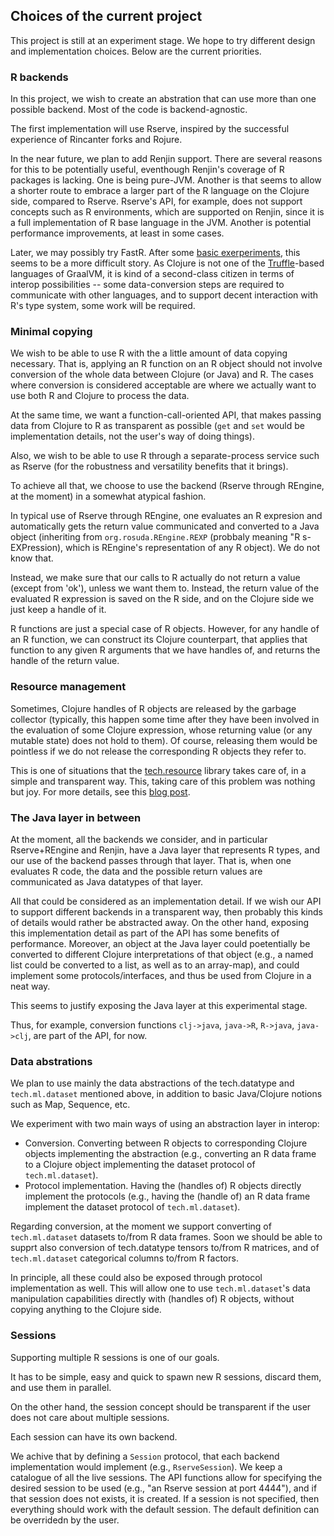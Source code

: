 
## Choices of the current project

This project is still at an experiment stage. We hope to try different design and implementation choices. Below are the current priorities.

### R backends

In this project, we wish to create an abstration that can use more than one possible backend. Most of the code is backend-agnostic.

The first implementation will use Rserve, inspired by the successful experience of Rincanter forks and Rojure. 

In the near future, we plan to add Renjin support. There are several reasons for this to be potentially useful, eventhough Renjin's coverage of R packages is lacking. One is being pure-JVM. Another is that seems to allow a shorter route to embrace a larger part of the R language on the Clojure side, compared to Rserve. Rserve's API, for example, does not support concepts such as R environments, which are supported on Renjin, since it is a full implementation of R base language in the JVM. Another is potential performance improvements, at least in some cases.

Later, we may possibly try FastR. After some [basic exerperiments](https://github.com/scicloj/fastr-examples), this seems to be a more difficult story. As Clojure is not one of the [Truffle](https://github.com/oracle/graal/tree/master/truffle)-based languages of GraalVM, it is kind of a second-class citizen in terms of interop possibilities -- some data-conversion steps are required to communicate with other languages, and to support decent interaction with R's type system, some work will be required.

### Minimal copying

We wish to be able to use R with the a little amount of data copying necessary. That is, applying an R function on an R object should not involve conversion of the whole data between Clojure (or Java) and R. The cases where conversion is considered acceptable are where we actually want to use both R and Clojure to process the data.

At the same time, we want a function-call-oriented API, that makes passing data from Clojure to R as transparent as possible (`get` and `set` would be implementation details, not the user's way of doing things).

Also, we wish to be able to use R through a separate-process service such as Rserve (for the robustness and versatility benefits that it brings).

To achieve all that, we choose to use the backend (Rserve through REngine, at the moment) in a somewhat atypical fashion.

In typical use of Rserve through REngine, one evaluates an R expresion and automatically gets the return value communicated and converted to a Java object (inheriting from `org.rosuda.REngine.REXP` (probbaly meaning "R s-EXPression), which is REngine's representation of any R object). We do not know that.

Instead, we make sure that our calls to R actually do not return a value (except from 'ok'), unless we want them to. Instead, the return value of the evaluated R expression is saved on the R side, and on the Clojure side we just keep a handle of it.

R functions are just a special case of R objects. However, for any handle of an R function, we can construct its Clojure counterpart, that applies that function to any given R arguments that we have handles of, and returns the handle of the return value.

### Resource management

Sometimes, Clojure handles of R objects are released by the garbage collector (typically, this happen some time after they have been involved in the evaluation of some Clojure expression, whose returning value (or any mutable state) does not hold to them). Of course, releasing them would be pointless if we do not release the corresponding R objects they refer to.

This is one of situations that the [tech.resource](LINK) library takes care of, in a simple and transparent way. This, taking care of this problem was nothing but joy. For more details, see this [blog post](http://techascent.com/blog/generalized-resource-management.html).

### The Java layer in between

At the moment, all the backends we consider, and in particular Rserve+REngine and Renjin, have a Java layer that represents R types, and our use of the backend passes through that layer. That is, when one evaluates R code, the data and the possible return values are communicated as Java datatypes of that layer.

All that could be considered as an implementation detail. If we wish our API to support different backends in a transparent way, then probably this kinds of details would rather be abstracted away. On the other hand, exposing this implementation detail as part of the API has some benefits of performance. Moreover, an object at the Java layer could poetentially be converted to different Clojure interpretations of that object (e.g., a named list could be converted to a list, as well as to an array-map), and could implement some protocols/interfaces, and thus be used from Clojure in a neat way.

This seems to justify exposing the Java layer at this experimental stage.

Thus, for example, conversion functions `clj->java`, `java->R`, `R->java`, `java->clj`, are part of the API, for now.

### Data abstrations

We plan to use mainly the data abstractions of the tech.datatype and `tech.ml.dataset` mentioned above, in addition to basic Java/Clojure notions such as Map, Sequence, etc.

We experiment with two main ways of using an abstraction layer in interop:
* Conversion. Converting between R objects to corresponding Clojure objects implementing the abstraction (e.g., converting an R data frame to a Clojure object implementing the dataset protocol of `tech.ml.dataset`).
* Protocol implementation. Having the (handles of) R objects directly implement the protocols (e.g., having the (handle of) an R data frame implement the dataset protocol of `tech.ml.dataset`).

Regarding conversion, at the moment we support converting of `tech.ml.dataset` datasets to/from R data frames. Soon we should be able to supprt also conversion of tech.datatype tensors to/from R matrices, and of `tech.ml.dataset` categorical columns to/from R factors.

In principle, all these could also be exposed through protocol implementation as well. This will allow one to use `tech.ml.dataset`'s data manipulation capabilities directly with (handles of) R objects, without copying anything to the Clojure side.

### Sessions

Supporting multiple R sessions is one of our goals.

It has to be simple, easy and quick to spawn new R sessions, discard them, and use them in parallel.

On the other hand, the session concept should be transparent if the user does not care about multiple sessions.

Each session can have its own backend. 

We achive that by defining a `Session` protocol, that each backend implementation would implement (e.g., `RserveSession`). We keep a catalogue of all the live sessions. The API functions allow for specifying the desired session to be used (e.g., "an Rserve session at port 4444"), and if that session does not exists, it is created. If a session is not specified, then everything should work with the default session. The default definition can be overridedn by the user.


